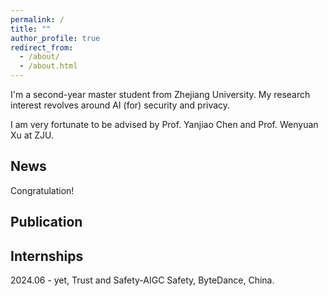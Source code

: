```yaml
---
permalink: /
title: ""
author_profile: true
redirect_from: 
  - /about/
  - /about.html
---
```

I'm a second-year master student from Zhejiang University. My research interest revolves around AI (for) security and privacy.

I am very fortunate to be advised by Prof. Yanjiao Chen and Prof. Wenyuan Xu at ZJU. 

News
------
Congratulation!


Publication
------


Internships
------
2024.06 - yet, Trust and Safety-AIGC Safety, ByteDance, China.
